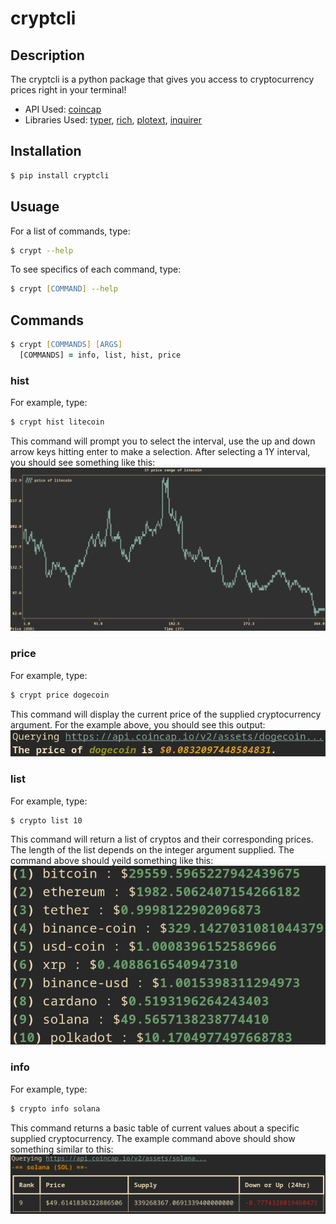 # cryptcli

## Description
The cryptcli is a python package that gives you access to cryptocurrency prices right in your terminal!
- API Used: [coincap](https://coincap.io/)
- Libraries Used: [typer](https://github.com/tiangolo/typer), [rich](https://github.com/Textualize/rich), [plotext](https://github.com/piccolomo/plotext), [inquirer](https://github.com/magmax/python-inquirer) 

## Installation
```zsh
$ pip install cryptcli
```

## Usuage
For a list of commands, type:
```zsh
$ crypt --help
```
To see specifics of each command, type:
```zsh
$ crypt [COMMAND] --help
```

## Commands
```zsh
$ crypt [COMMANDS] [ARGS]
  [COMMANDS] = info, list, hist, price
```

### hist
For example, type:
```zsh
$ crypt hist litecoin
```
This command will prompt you to select the interval, use the up and down arrow keys hitting enter to make a selection.
After selecting a 1Y interval, you should see something like this:
<img src="./pictures/litecoin-1y.png">

### price
For example, type:
```zsh
$ crypt price dogecoin
```
This command will display the current price of the supplied cryptocurrency argument.
For the example above, you should see this output:
<img src="./pictures/price-doge.png">

### list
For example, type:
```zsh
$ crypto list 10
```
This command will return a list of cryptos and their corresponding prices. The length of the list depends on the integer argument supplied.
The command above should yeild something like this:
<img src="./pictures/list-10.png">

### info
For example, type:
```zsh
$ crypto info solana
```
This command returns a basic table of current values about a specific supplied cryptocurrency.
The example command above should show something similar to this:
<img src="./pictures/info-solana.png">
